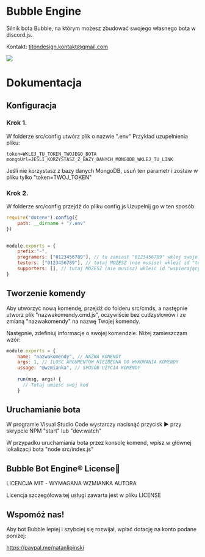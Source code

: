 # Bubble Engine

Silnik bota Bubble, na którym możesz zbudować swojego własnego bota
w discord.js.

Kontakt: titondesign.kontakt@gmail.com

[![](https://bubble.tk/bubble.png)](https://bubble.tk)

# Dokumentacja

## Konfiguracja

### Krok 1.
W folderze src/config utwórz plik o nazwie ".env"
Przykład uzupełnienia pliku:

```env
token=WKLEJ_TU_TOKEN_TWOJEGO_BOTA
mongoUrl=JEŚLI_KORZYSTASZ_Z_BAZY_DANYCH_MONGODB_WKLEJ_TU_LINK
```

Jeśli nie korzystasz z bazy danych MongoDB, usuń ten parametr i zostaw
w pliku tylko "token=TWOJ_TOKEN"

### Krok 2.
W folderze src/config przejdź do pliku config.js
Uzupełnij go w ten sposób:

```js
require("dotenv").config({
    path: __dirname + "/.env"
})
    

module.exports = {
    prefix:"-",
    programers: ["0123456789"], // tu zamiast "0123456789" wklej swoje ID i/lub ID innych osób które mają mieć pełną kontrolę nad botem!
    testers: ["0123456789"], // tutaj MOŻESZ (nie musisz) wkleić id "testerów" Twojego bota. Ich uprawnienia będa ograniczone
    supporters: [], // tutaj MOŻESZ (nie musisz) wkleić id "wspierających" Twojego bota. Ich uprawnienia będa ograniczone
}

```

## Tworzenie komendy

Aby utworzyć nową komendę, przejdź do folderu src/cmds, a następnie utworz
plik "nazwakomendy.cmd.js", oczywiście bez cudzysłowów i ze zmianą "nazwakomendy"
na nazwę Twojej komendy.

Następnie, zdefiniuj informacje o swojej komendzie. Niżej zamieszczam wzór:

```js
module.exports = {
    name: "nazwakomendy", // NAZWA KOMENDY
    args: 1, // ILOSC ARGUMENTOW NIEZBĘDNA DO WYKONANIA KOMENDY
    ussage: "@wzmianka", // SPOSÓB UŻYCIA KOMENDY
    
    run(msg, args) {
      // Tutaj umieść swój kod
    }
```

## Uruchamianie bota

W programie Visual Studio Code wystarczy nacisnąć przycisk ▶ przy skrypcie NPM "start"
lub "dev:watch"

W przypadku uruchamiania bota przez konsolę komend, wpisz w głównej lokalizacji bota
"node src/index.js"


Bubble Bot Engine® License🔰
--------------------------------------------------------------------------------------
LICENCJA MIT - WYMAGANA WZMIANKA AUTORA

Licencja szczegółowa tej usługi zawarta jest w pliku LICENSE


Wspomóż nas!
-------------------------------------------------------------------------------------
Aby bot Bubble lepiej i szybciej się rozwijał, wpłać dotację na konto podane
poniżej:

https://paypal.me/natanlipinski
